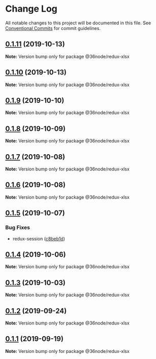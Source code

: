# Change Log

All notable changes to this project will be documented in this file.
See [Conventional Commits](https://conventionalcommits.org) for commit guidelines.

## [0.1.11](https://github.com/36node/sketch/compare/@36node/redux-xlsx@0.1.10...@36node/redux-xlsx@0.1.11) (2019-10-13)

**Note:** Version bump only for package @36node/redux-xlsx





## [0.1.10](https://github.com/36node/sketch/compare/@36node/redux-xlsx@0.1.9...@36node/redux-xlsx@0.1.10) (2019-10-13)

**Note:** Version bump only for package @36node/redux-xlsx





## [0.1.9](https://github.com/36node/sketch/compare/@36node/redux-xlsx@0.1.8...@36node/redux-xlsx@0.1.9) (2019-10-10)

**Note:** Version bump only for package @36node/redux-xlsx





## [0.1.8](https://github.com/36node/sketch/compare/@36node/redux-xlsx@0.1.7...@36node/redux-xlsx@0.1.8) (2019-10-09)

**Note:** Version bump only for package @36node/redux-xlsx





## [0.1.7](https://github.com/36node/sketch/compare/@36node/redux-xlsx@0.1.6...@36node/redux-xlsx@0.1.7) (2019-10-08)

**Note:** Version bump only for package @36node/redux-xlsx





## [0.1.6](https://github.com/36node/sketch/compare/@36node/redux-xlsx@0.1.5...@36node/redux-xlsx@0.1.6) (2019-10-08)

**Note:** Version bump only for package @36node/redux-xlsx





## [0.1.5](https://github.com/36node/sketch/compare/@36node/redux-xlsx@0.1.4...@36node/redux-xlsx@0.1.5) (2019-10-07)


### Bug Fixes

* redux-session ([c8beb1d](https://github.com/36node/sketch/commit/c8beb1d))





## [0.1.4](https://github.com/36node/sketch/compare/@36node/redux-xlsx@0.1.3...@36node/redux-xlsx@0.1.4) (2019-10-06)

**Note:** Version bump only for package @36node/redux-xlsx





## [0.1.3](https://github.com/36node/sketch/compare/@36node/redux-xlsx@0.1.2...@36node/redux-xlsx@0.1.3) (2019-10-03)

**Note:** Version bump only for package @36node/redux-xlsx





## [0.1.2](https://github.com/36node/sketch/compare/@36node/redux-xlsx@0.1.1...@36node/redux-xlsx@0.1.2) (2019-09-24)

**Note:** Version bump only for package @36node/redux-xlsx





## [0.1.1](https://github.com/36node/sketch/compare/@36node/redux-xlsx@0.0.26...@36node/redux-xlsx@0.1.1) (2019-09-19)

**Note:** Version bump only for package @36node/redux-xlsx
